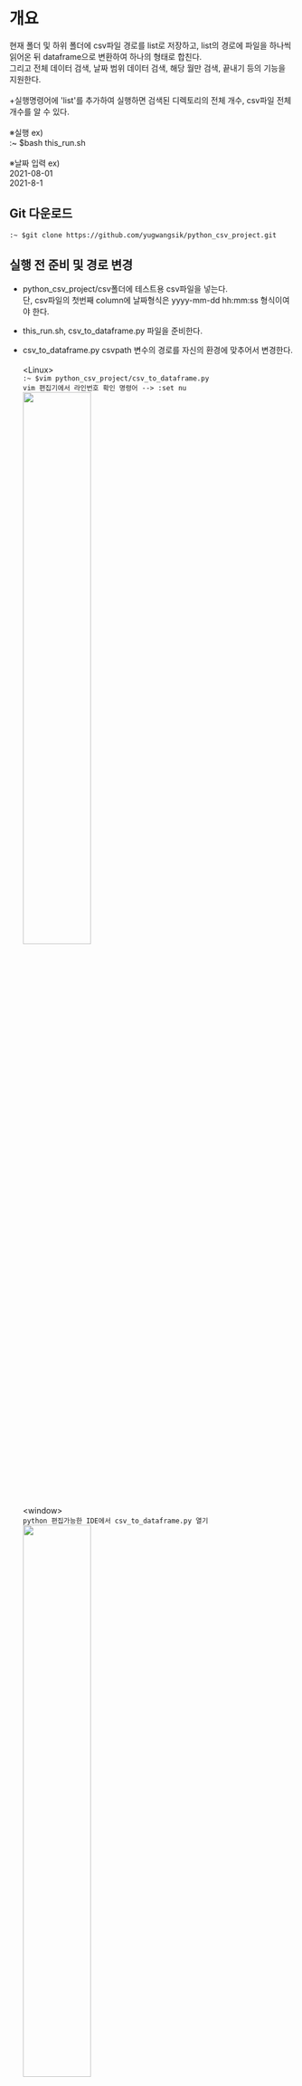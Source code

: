 # 개요
  현재 폴더 및 하위 폴더에 csv파일 경로를 list로 저장하고, list의 경로에 파일을 하나씩 읽어온 뒤 dataframe으로 변환하여 하나의 형태로 합친다.<br>
  그리고 전체 데이터 검색, 날짜 범위 데이터 검색, 해당 월만 검색, 끝내기 등의 기능을 지원한다.<br><br>
  +실행명령어에 'list'를 추가하여 실행하면 검색된 디렉토리의 전체 개수, csv파일 전체 개수를 알 수 있다.<br><br>
  ※실행 ex)<br>
    :~ $bash this_run.sh<br><br>
  ※날짜 입력 ex)<br>
    2021-08-01<br>
    2021-8-1<br>
    
    

## Git 다운로드
  ```:~ $git clone https://github.com/yugwangsik/python_csv_project.git```


## 실행 전 준비 및 경로 변경
  - python_csv_project/csv폴더에 테스트용 csv파일을 넣는다.<br> 
    단, csv파일의 첫번째 column에 날짜형식은 yyyy-mm-dd hh:mm:ss 형식이여야 한다.
  - this_run.sh, csv_to_dataframe.py 파일을 준비한다.
  - csv_to_dataframe.py csvpath 변수의 경로를 자신의 환경에 맞추어서 변경한다.<br><br>
    	&lt;Linux&gt;<br>
      ```:~ $vim python_csv_project/csv_to_dataframe.py```<br>
      ```vim 편집기에서 라인번호 확인 명령어 --> :set nu```<br>
      <img src="/img/linux_line.PNG" width="50%" height="50%"></img><br><br>
    &lt;window&gt;<br>
      ```python 편집가능한 IDE에서 csv_to_dataframe.py 열기```<br>
      <img src="/img/win_line.PNG" width="50%" height="50%"></img>
    
  - python_csv_project/csv에 테스트용 csv파일을 이동시킨다.<br><br>
    &lt;Linux&gt;<br>
    <img src="/img/linux_path.PNG" width="50%" height="50%"></img><br><br>
    &lt;window&gt;<br>
    <img src="/img/win_path.PNG" width="30%" height="30%"></img>
    
    
## 데이터 변환 및 출력
  - this_run.sh를 실행하면 csv_to_dataframe.py가 실행이 되고, 자신의 폴더 및 하위에 있는 csv파일의  경로를 리스트 형태로 저장한다.
  - 저장된 리스트에서 csv파일을 하나씩 dataframe 형태로 읽어와서 리스트에 저장한다.
  - dataframe형태로 저장된 리스트를 dataframe으로 다시 합친다.
  - 오름차순으로 정렬한 뒤 출력한다.


## 실행
  ```cd python_csv_project```<br>
  ```bash this.run.sh```
  
  
## 메뉴
  0.  끝내기&nbsp;&nbsp;&nbsp;&nbsp;&nbsp;&nbsp;&nbsp;&nbsp;&nbsp;&nbsp;&nbsp;&nbsp;&nbsp;&nbsp;&nbsp;&nbsp;&nbsp;&nbsp;&nbsp;&nbsp;&nbsp;&nbsp;&nbsp;&nbsp;&nbsp;&nbsp;&nbsp;&nbsp;-->  프로그램 종료
  1.  전체 데이터 검색&nbsp;&nbsp;&nbsp;&nbsp;&nbsp;&nbsp;&nbsp;&nbsp;&nbsp;&nbsp;&nbsp;-->  dataframe 전체 데이터 출력
  2.  날짜 범위 데이터 검색&nbsp;&nbsp;-->  시작날짜 ~ 종료날짜 입력하여 해당 범위 데이터만 출력
  3.  해당 월만 검색&nbsp;&nbsp;&nbsp;&nbsp;&nbsp;&nbsp;&nbsp;&nbsp;&nbsp;&nbsp;&nbsp;&nbsp;&nbsp;&nbsp;&nbsp;-->  1 ~ 12월까지 사용자가 입력한 월에 해당하는 데이터만 출력
  <br><br><img src="/img/menu.PNG" width="30%" height="30%"></img>

  
## 1. 전체 데이터 검색
  - 입력 칸에 1 입력한다.
  <br><img src="/img/select1.PNG" width="30%" height="30%"></img><br>
  

## 2-1. 날짜 범위 데이터 검색
  - 입력 칸에 2 입력한다.
  <br><img src="/img/select2.PNG" width="30%" height="30%"></img>


## 2-2. 날짜 입력
  - 날짜 입력 형식은 yyyy-mm-dd 형식 or yyyy-m-d 이다.
    <br><img src="/img/select2_date.PNG" width="30%" height="30%"></img>


## 2-3. Result
  - 입력한 날짜 범위에 맞는 데이터가 출력 되었는지 확인 한다.
    <br><img src="/img/select2_result.PNG" width="30%" height="30%"></img>


## 3-1. 해당 월만 검색
  - 입력 칸에 3 입력한다.
  <br><img src="/img/select3.PNG" width="30%" height="30%"></img>


## 3-2. 날짜 입력
  - 날짜 입력 형식은 yyyy-mm-dd 형식 or yyyy-m-d 이다.
  - 연도의 기준은 현재 연도를 기준으로 한다.
    <br><img src="/img/select3_date.PNG" width="30%" height="40%"></img>


## 3-3. Result
  - 입력한 날짜 범위에 맞는 데이터가 출력 되었는지 확인 한다.
    <br><img src="/img/select3_result.PNG" width="30%" height="30%"></img>



<!--## UPGRADE
  - 사용자가 원하는 월만 출력할 수 있도록 구현 요함<br>
  ex)<br>
  1번. 전체 검색<br>
  2번. 범위 검색<br>
  3번. 월만 검색<br>
-->
